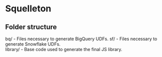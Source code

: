 # Squelleton

## Folder structure

bq/      - Files necessary to generate BigQuery UDFs.
sf/      - Files necessary to generate Snowflake UDFs.  
library/ - Base code used to generate the final JS library.